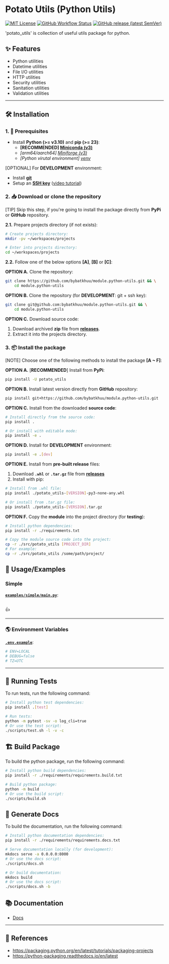 # Potato Utils (Python Utils)

[![MIT License](https://img.shields.io/badge/License-MIT-green.svg)](https://choosealicense.com/licenses/mit)
[![GitHub Workflow Status](https://img.shields.io/github/actions/workflow/status/bybatkhuu/module.python-utils/2.build-publish.yml?logo=GitHub)](https://github.com/bybatkhuu/module.python-utils/actions/workflows/2.build-publish.yml)
[![GitHub release (latest SemVer)](https://img.shields.io/github/v/release/bybatkhuu/module.python-utils?logo=GitHub&color=blue)](https://github.com/bybatkhuu/module.python-utils/releases)

'potato_utils' is collection of useful utils package for python.

## ✨ Features

- Python utilities
- Datetime utilities
- File I/O utilities
- HTTP utilities
- Security utilities
- Sanitation utilities
- Validation utilities

---

## 🛠 Installation

### 1. 🚧 Prerequisites

- Install **Python (>= v3.10)** and **pip (>= 23)**:
    - **[RECOMMENDED] [Miniconda (v3)](https://www.anaconda.com/docs/getting-started/miniconda/install)**
    - *[arm64/aarch64] [Miniforge (v3)](https://github.com/conda-forge/miniforge)*
    - *[Python virutal environment] [venv](https://docs.python.org/3/library/venv.html)*

[OPTIONAL] For **DEVELOPMENT** environment:

- Install [**git**](https://git-scm.com/downloads)
- Setup an [**SSH key**](https://docs.github.com/en/github/authenticating-to-github/connecting-to-github-with-ssh) ([video tutorial](https://www.youtube.com/watch?v=snCP3c7wXw0))

### 2. 📥 Download or clone the repository

[TIP] Skip this step, if you're going to install the package directly from **PyPi** or **GitHub** repository.

**2.1.** Prepare projects directory (if not exists):

```sh
# Create projects directory:
mkdir -pv ~/workspaces/projects

# Enter into projects directory:
cd ~/workspaces/projects
```

**2.2.** Follow one of the below options **[A]**, **[B]** or **[C]**:

**OPTION A.** Clone the repository:

```sh
git clone https://github.com/bybatkhuu/module.python-utils.git && \
    cd module.python-utils
```

**OPTION B.** Clone the repository (for **DEVELOPMENT**: git + ssh key):

```sh
git clone git@github.com:bybatkhuu/module.python-utils.git && \
    cd module.python-utils
```

**OPTION C.** Download source code:

1. Download archived **zip** file from [**releases**](https://github.com/bybatkhuu/module.python-utils/releases).
2. Extract it into the projects directory.

### 3. 📦 Install the package

[NOTE] Choose one of the following methods to install the package **[A ~ F]**:

**OPTION A.** [**RECOMMENDED**] Install from **PyPi**:

```sh
pip install -U potato_utils
```

**OPTION B.** Install latest version directly from **GitHub** repository:

```sh
pip install git+https://github.com/bybatkhuu/module.python-utils.git
```

**OPTION C.** Install from the downloaded **source code**:

```sh
# Install directly from the source code:
pip install .

# Or install with editable mode:
pip install -e .
```

**OPTION D.** Install for **DEVELOPMENT** environment:

```sh
pip install -e .[dev]
```

**OPTION E.** Install from **pre-built release** files:

1. Download **`.whl`** or **`.tar.gz`** file from [**releases**](https://github.com/bybatkhuu/module.python-utils/releases)
2. Install with pip:

```sh
# Install from .whl file:
pip install ./potato_utils-[VERSION]-py3-none-any.whl

# Or install from .tar.gz file:
pip install ./potato_utils-[VERSION].tar.gz
```

**OPTION F.** Copy the **module** into the project directory (for **testing**):

```sh
# Install python dependencies:
pip install -r ./requirements.txt

# Copy the module source code into the project:
cp -r ./src/potato_utils [PROJECT_DIR]
# For example:
cp -r ./src/potato_utils /some/path/project/
```

## 🚸 Usage/Examples

### Simple

[**`examples/simple/main.py`**](./examples/simple/main.py):

```python
```

👍

---

### 🌎 Environment Variables

[**`.env.example`**](./.env.example):

```sh
# ENV=LOCAL
# DEBUG=false
# TZ=UTC
```

---

## 🧪 Running Tests

To run tests, run the following command:

```sh
# Install python test dependencies:
pip install .[test]

# Run tests:
python -m pytest -sv -o log_cli=true
# Or use the test script:
./scripts/test.sh -l -v -c
```

## 🏗️ Build Package

To build the python package, run the following command:

```sh
# Install python build dependencies:
pip install -r ./requirements/requirements.build.txt

# Build python package:
python -m build
# Or use the build script:
./scripts/build.sh
```

## 📝 Generate Docs

To build the documentation, run the following command:

```sh
# Install python documentation dependencies:
pip install -r ./requirements/requirements.docs.txt

# Serve documentation locally (for development):
mkdocs serve -a 0.0.0.0:8000
# Or use the docs script:
./scripts/docs.sh

# Or build documentation:
mkdocs build
# Or use the docs script:
./scripts/docs.sh -b
```

## 📚 Documentation

- [Docs](./docs)

---

## 📑 References

- <https://packaging.python.org/en/latest/tutorials/packaging-projects>
- <https://python-packaging.readthedocs.io/en/latest>
